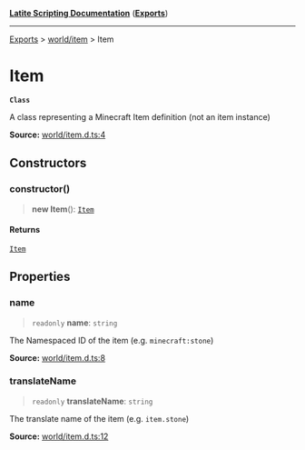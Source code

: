 [**Latite Scripting Documentation**](../../README.md) ([**Exports**](../../exports.md))

---

[Exports](../../exports.md) > [world/item](../index.md) > Item

# Item

**`Class`**

A class representing a Minecraft Item definition (not an item instance)

**Source:** [world/item.d.ts:4](https://github.com/LatiteScripting/latitescripting.github.io/blob/03ce161/definitions/world/item.d.ts#L4)

## Constructors

### constructor()

> **new Item**(): [`Item`](class.Item.md)

#### Returns

[`Item`](class.Item.md)

## Properties

### name

> `readonly` **name**: `string`

The Namespaced ID of the item (e.g. `minecraft:stone`)

**Source:** [world/item.d.ts:8](https://github.com/LatiteScripting/latitescripting.github.io/blob/03ce161/definitions/world/item.d.ts#L8)

### translateName

> `readonly` **translateName**: `string`

The translate name of the item (e.g. `item.stone`)

**Source:** [world/item.d.ts:12](https://github.com/LatiteScripting/latitescripting.github.io/blob/03ce161/definitions/world/item.d.ts#L12)
